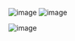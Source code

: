 ![image](https://github.com/user-attachments/assets/4498a438-73f9-4f83-95ad-857941e11fde)
![image](https://github.com/user-attachments/assets/69c3ec04-38ad-4528-9b73-d5b11969cab3)

![image](https://github.com/user-attachments/assets/98b1ef22-d6fb-4593-9d26-68f5d79adcfc)


